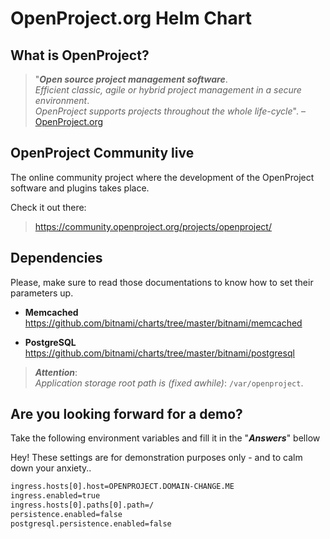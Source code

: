 # OpenProject.org[]() Helm Chart

## What is OpenProject?

> "***Open source project management software***.\
> *Efficient classic, agile or hybrid project management in a secure environment*.\
> *OpenProject supports projects throughout the whole life-cycle*". – [OpenProject.org](https://openproject.org)

## OpenProject Community live

The online community project where the development of the OpenProject software and plugins takes place.

Check it out there:
> https://community.openproject.org/projects/openproject/

## Dependencies

Please, make sure to read those documentations to know how to set their parameters up.

- **Memcached**  
  https://github.com/bitnami/charts/tree/master/bitnami/memcached

- **PostgreSQL**  
  https://github.com/bitnami/charts/tree/master/bitnami/postgresql

> ***Attention***:\
> *Application storage root path is (fixed awhile)*: `/var/openproject`.

## Are you looking forward for a demo?

Take the following environment variables and fill it in the "***Answers***" bellow

Hey! These settings are for demonstration purposes only - and to calm down your anxiety..

```bash
ingress.hosts[0].host=OPENPROJECT.DOMAIN-CHANGE.ME
ingress.enabled=true
ingress.hosts[0].paths[0].path=/
persistence.enabled=false
postgresql.persistence.enabled=false
```
